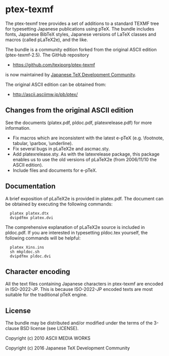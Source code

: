 # ptex-texmf

The ptex-texmf tree provides a set of additions to a standard TEXMF
tree for typesetting Japanese publications using pTeX. The bundle
includes fonts, Japanese BibTeX styles, Japanese versions of LaTeX
classes and macros (called pLaTeX2e), and the like.

The bundle is a community edition forked from the original ASCII
edition (ptex-texmf-2.5). The GitHub repository

- https://github.com/texjporg/ptex-texmf

is now maintained by [Japanese TeX Development Community](http://texjp.org).

The original ASCII edition can be obtained from:

- http://ascii.asciimw.jp/pb/ptex/

## Changes from the original ASCII edition

See the documents (platex.pdf, pldoc.pdf, platexrelease.pdf) for more information.

- Fix macros which are inconsistent with the latest e-pTeX
  (e.g. \footnote, tabular, \parbox, \underline).
- Fix several bugs in pLaTeX2e and ascmac.sty.
- Add platexrelease.sty. As with the latexrelease package, this
  package enables us to use the old versions of pLaTeX2e (from
  2006/11/10 the ASCII edition).
- Include files and documents for e-pTeX.

## Documentation

A brief exposition of pLaTeX2e is provided in platex.pdf.
The document can be obtained by executing the following commands:

~~~~
  platex platex.dtx
  dvipdfmx platex.dvi
~~~~

The comprehensive explanation of pLaTeX2e source is included in
pldoc.pdf. If you are interested in typesetting pldoc.tex yourself,
the following commands will be helpful:

~~~~
  platex Xins.ins
  sh mkpldoc.sh
  dvipdfmx pldoc.dvi
~~~~

## Character encoding

All the text files containing Japanese characters in ptex-texmf are
encoded in ISO-2022-JP. This is because ISO-2022-JP encoded texts
are most suitable for the traditional pTeX engine.

## License

The bundle may be distributed and/or modified under the terms of
the 3-clause BSD license (see LICENSE).

Copyright (c) 2010 ASCII MEDIA WORKS

Copyright (c) 2016 Japanese TeX Development Community
